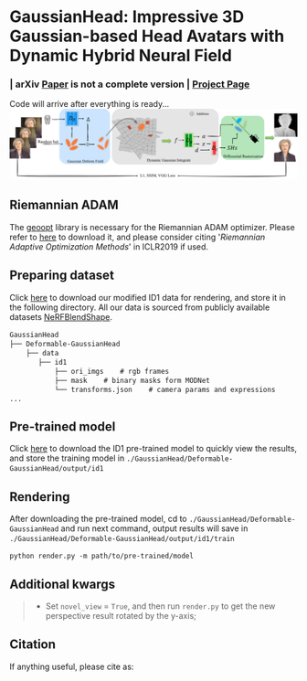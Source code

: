 # GaussianHead: Impressive 3D Gaussian-based Head Avatars with Dynamic Hybrid Neural Field
### | arXiv [Paper](https://arxiv.org/abs/2312.01632) is not a complete version | [Project Page]() 
Code will arrive after everything is ready...
![](assets/overview.png)

## Riemannian ADAM
The [geoopt](https://github.com/geoopt/geoopt) library is necessary for the Riemannian ADAM optimizer. Please refer to [here](https://github.com/geoopt/geoopt) to download it, and please consider citing '*Riemannian Adaptive Optimization Methods*' in ICLR2019 if used.

## Preparing dataset
Click [here]() to download our modified ID1 data for rendering, and store it in the following directory. All our data is sourced from publicly available datasets [NeRFBlendShape](https://drive.google.com/drive/folders/1OiUvo7vHekVpy67Nuxnh3EuJQo7hlSq1?usp=sharing). 

```
GaussianHead
├── Deformable-GaussianHead
    ├── data
       ├── id1
           ├── ori_imgs    # rgb frames
           ├── mask    # binary masks form MODNet
           └── transforms.json    # camera params and expressions
...
```

## Pre-trained model
Click [here]() to download the ID1 pre-trained model to quickly view the results, and store the training model in `./GaussianHead/Deformable-GaussianHead/output/id1`

## Rendering
After downloading the pre-trained model, cd to `./GaussianHead/Deformable-GaussianHead` and run next command, output results will save in `./GaussianHead/Deformable-GaussianHead/output/id1/train`
```
python render.py -m path/to/pre-trained/model
```

## Additional kwargs
>- Set `novel_view` = `True`, and then run  `render.py` to get the new perspective result rotated by the y-axis; 

## Citation
If anything useful, please cite as:
